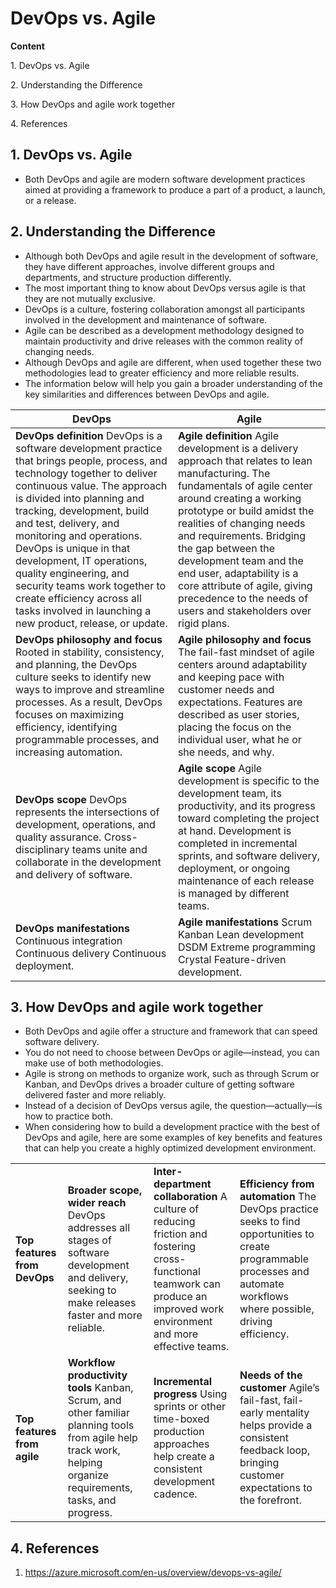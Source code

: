 # DevOps vs. Agile

**Content**

1\. DevOps vs. Agile

2\. Understanding the Difference

3\. How DevOps and agile work together

4\. References

## 1. DevOps vs. Agile

-   Both DevOps and agile are modern software development practices aimed at providing a framework to produce a part of a product, a launch, or a release.

## 2. Understanding the Difference

-   Although both DevOps and agile result in the development of software, they have different approaches, involve different groups and departments, and structure production differently.
-   The most important thing to know about DevOps versus agile is that they are not mutually exclusive.
-   DevOps is a culture, fostering collaboration amongst all participants involved in the development and maintenance of software.
-   Agile can be described as a development methodology designed to maintain productivity and drive releases with the common reality of changing needs.
-   Although DevOps and agile are different, when used together these two methodologies lead to greater efficiency and more reliable results.
-   The information below will help you gain a broader understanding of the key similarities and differences between DevOps and agile.

| **DevOps**                                                                                                                                                                                                                                                                                                                                                                                                                                                                            | **Agile**                                                                                                                                                                                                                                                                                                                                                                                                                      |
|---------------------------------------------------------------------------------------------------------------------------------------------------------------------------------------------------------------------------------------------------------------------------------------------------------------------------------------------------------------------------------------------------------------------------------------------------------------------------------------|--------------------------------------------------------------------------------------------------------------------------------------------------------------------------------------------------------------------------------------------------------------------------------------------------------------------------------------------------------------------------------------------------------------------------------|
| **DevOps definition** DevOps is a software development practice that brings people, process, and technology together to deliver continuous value. The approach is divided into planning and tracking, development, build and test, delivery, and monitoring and operations. DevOps is unique in that development, IT operations, quality engineering, and security teams work together to create efficiency across all tasks involved in launching a new product, release, or update. | **Agile definition** Agile development is a delivery approach that relates to lean manufacturing. The fundamentals of agile center around creating a working prototype or build amidst the realities of changing needs and requirements. Bridging the gap between the development team and the end user, adaptability is a core attribute of agile, giving precedence to the needs of users and stakeholders over rigid plans. |
| **DevOps philosophy and focus** Rooted in stability, consistency, and planning, the DevOps culture seeks to identify new ways to improve and streamline processes. As a result, DevOps focuses on maximizing efficiency, identifying programmable processes, and increasing automation.                                                                                                                                                                                               | **Agile philosophy and focus** The fail-fast mindset of agile centers around adaptability and keeping pace with customer needs and expectations. Features are described as user stories, placing the focus on the individual user, what he or she needs, and why.                                                                                                                                                              |
| **DevOps scope** DevOps represents the intersections of development, operations, and quality assurance. Cross-disciplinary teams unite and collaborate in the development and delivery of software.                                                                                                                                                                                                                                                                                   | **Agile scope** Agile development is specific to the development team, its productivity, and its progress toward completing the project at hand. Development is completed in incremental sprints, and software delivery, deployment, or ongoing maintenance of each release is managed by different teams.                                                                                                                     |
| **DevOps manifestations** Continuous integration Continuous delivery Continuous deployment.                                                                                                                                                                                                                                                                                                                                                                                           | **Agile manifestations** Scrum Kanban Lean development DSDM Extreme programming Crystal Feature-driven development.                                                                                                                                                                                                                                                                                                            |

## 3. How DevOps and agile work together

-   Both DevOps and agile offer a structure and framework that can speed software delivery.
-   You do not need to choose between DevOps or agile—instead, you can make use of both methodologies.
-   Agile is strong on methods to organize work, such as through Scrum or Kanban, and DevOps drives a broader culture of getting software delivered faster and more reliably.
-   Instead of a decision of DevOps versus agile, the question—actually—is how to practice both.
-   When considering how to build a development practice with the best of DevOps and agile, here are some examples of key benefits and features that can help you create a highly optimized development environment.

|                              |                                                                                                                                                                  |                                                                                                                                                                              |                                                                                                                                                                            |
|------------------------------|------------------------------------------------------------------------------------------------------------------------------------------------------------------|------------------------------------------------------------------------------------------------------------------------------------------------------------------------------|----------------------------------------------------------------------------------------------------------------------------------------------------------------------------|
| **Top features from DevOps** | **Broader scope, wider reach** DevOps addresses all stages of software development and delivery, seeking to make releases faster and more reliable.              | **Inter-department collaboration** A culture of reducing friction and fostering cross-functional teamwork can produce an improved work environment and more effective teams. | **Efficiency from automation** The DevOps practice seeks to find opportunities to create programmable processes and automate workflows where possible, driving efficiency. |
| **Top features from agile**  | **Workflow productivity tools** Kanban, Scrum, and other familiar planning tools from agile help track work, helping organize requirements, tasks, and progress. | **Incremental progress** Using sprints or other time-boxed production approaches help create a consistent development cadence.                                               | **Needs of the customer** Agile’s fail-fast, fail-early mentality helps provide a consistent feedback loop, bringing customer expectations to the forefront.               |

## 4. References

1.  https://azure.microsoft.com/en-us/overview/devops-vs-agile/
